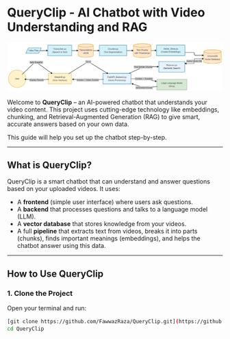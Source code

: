 # QueryClip - AI Chatbot with Video Understanding and RAG

![Flow Diagram](https://github.com/FawwazRaza/QueryClip/blob/main/Flow%20diagrams/complete%20flow.png)

Welcome to **QueryClip** – an AI-powered chatbot that understands your video content. This project uses cutting-edge technology like embeddings, chunking, and Retrieval-Augmented Generation (RAG) to give smart, accurate answers based on your own data.

This guide will help you set up the chatbot step-by-step.

---

##  What is QueryClip?

QueryClip is a smart chatbot that can understand and answer questions based on your uploaded videos. It uses:

- A **frontend** (simple user interface) where users ask questions.
- A **backend** that processes questions and talks to a language model (LLM).
- A **vector database** that stores knowledge from your videos.
- A full **pipeline** that extracts text from videos, breaks it into parts (chunks), finds important meanings (embeddings), and helps the chatbot answer using this data.

---

##  How to Use QueryClip

### 1. Clone the Project

Open your terminal and run:

```bash
[git clone https://github.com/FawwazRaza/QueryClip.git](https://github.com/FawwazRaza/QueryClip.git)
cd QueryClip
